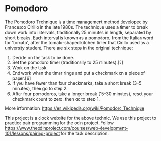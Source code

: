 # Pomodoro

The Pomodoro Technique is a time management method developed by Francesco Cirillo in the late 1980s. The technique uses a timer to break down work into intervals, traditionally 25 minutes in length, separated by short breaks. Each interval is known as a pomodoro, from the Italian word for 'tomato', after the tomato-shaped kitchen timer that Cirillo used as a university student.
There are six steps in the original technique:

1. Decide on the task to be done.
2. Set the pomodoro timer (traditionally to 25 minutes).[2]
3. Work on the task.
4. End work when the timer rings and put a checkmark on a piece of paper.[6]
5. If you have fewer than four checkmarks, take a short break (3–5 minutes), then go to step 2.
6. After four pomodoros, take a longer break (15–30 minutes), reset your checkmark count to zero, then go to step 1.

More information: https://en.wikipedia.org/wiki/Pomodoro_Technique

This project is a clock website for the above technic. We use this project to practice pair programming for the odin project.
Follow https://www.theodinproject.com/courses/web-development-101/lessons/pairing-project for the task description.